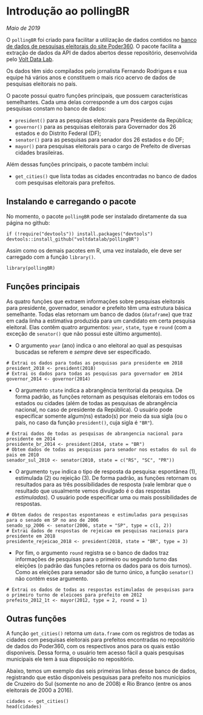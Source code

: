 # Introdução ao pollingBR

*Maio de 2019*

O `pollingBR` foi criado para facilitar a utilização de dados contidos no [banco de dados de pesquisas eleitorais do site Poder360](https://www.poder360.com.br/pesquisas-de-opiniao/api/). O pacote facilita a extração de dados da API de dados abertos desse repositório, desenvolvida pelo [Volt Data Lab](https://www.voltdata.info/).

Os dados têm sido compilados pelo jornalista Fernando Rodrigues e sua equipe há vários anos e constituem o mais rico acervo de dados de pesquisas eleitorais no país.

O pacote possui quatro funções principais, que possuem características semelhantes. Cada uma delas corresponde a um dos cargos cujas pesquisas constam no banco de dados:

* `president()` para as pesquisas eleitorais para Presidente da República;
* `governor()` para as pesquisas eleitorais para Governador dos 26 estados e do Distrito Federal (DF);
* `senator()` para as pesquisas para senador dos 26 estados e do DF;
* `mayor()` para pesquisas eleitorais para o cargo de Prefeito de diversas cidades brasileiras.

Além dessas funções principais, o pacote também inclui:

* `get_cities()` que lista todas as cidades encontradas no banco de dados com pesquisas eleitorais para prefeitos. 

## Instalando e carregando o pacote

No momento, o pacote `pollingBR` pode ser instalado diretamente da sua página no github:

```{r, eval = FALSE}
if (!require("devtools")) install.packages("devtools")
devtools::install_github("voltdatalab/pollingBR")
```

Assim como os demais pacotes em R, uma vez instalado, ele deve ser carregado com a função `library()`.

```{r, message=FALSE}
library(pollingBR)
```

## Funções principais

As quatro funções que extraem informações sobre pesquisas eleitorais para presidente, governador, senador e prefeito têm uma estrutura básica semelhante. Todas elas retornam um banco de dados (`dataframe`) que traz em cada linha a estimativa produzida para um candidato em certa pesquisa eleitoral.  Elas contêm quatro argumentos: `year`, `state`, `type` e `round` (com a exceção de `senator()` que não possui este último argumento).

* O argumento `year` (ano) indica o ano eleitoral ao qual as pesquisas buscadas se referem e *sempre* deve ser especificado.

```{r, message=FALSE}
# Extrai os dados para todas as pesquisas para presidente em 2018
president_2018 <- president(2018)
# Extrai os dados para todas as pesquisas para governador em 2014
governor_2014 <- governor(2014)
```

* O argumento `state` indica a abrangência territorial da pesquisa. De forma padrão, as funções retornam as pesquisas eleitorais em todos os estados ou cidades (além de todas as pesquisas de abrangência nacional, no caso de presidente da República). O usuário pode especificar somente algum(ns) estado(s) por meio da sua sigla (ou o país, no caso da função `president()`, cuja sigla é `"BR"`).

```{r, message=FALSE}
# Extrai dados de todas as pesquisas de abrangencia nacional para presidente em 2014
presidente_br_2014 <- president(2014, state = "BR")
# Obtem dados de todas as pesquisas para senador nos estados do sul do pais em 2010
senador_sul_2010 <- senator(2010, state = c("RS", "SC", "PR"))
```

* O argumento `type` indica o tipo de resposta da pesquisa: espontânea (1), estimulada (2) ou rejeição (3). De forma padrão, as funções retornam os resultados para as três possibilidades de resposta (vale lembrar que o resultado que usualmente vemos divulgado é o das respostas *estimuladas*). O usuário pode especificar uma ou mais possibilidades de respostas.

```{r, message=FALSE}
# Obtem dados de respostas espontaneas e estimuladas para pesquisas para o senado em SP no ano de 2006
senado_sp_2006 <- senator(2006, state = "SP", type = c(1, 2))
# Extrai dados de respostas de rejeicao em pesquisas nacionais para presidente em 2018
presidente_rejeicao_2018 <- president(2018, state = "BR", type = 3)
```

* Por fim, o argumento `round` registra se o banco de dados traz informações de pesquisas para o primeiro ou segundo turno das eleições (o padrão das funções retorna os dados para os dois turnos). Como as eleições para senador são de turno único, a função `senator()` não contém esse argumento.

```{r, message=FALSE}
# Extrai os dados de todas as respostas estimuladas de pesquisas para o primeiro turno de eleicoes para prefeito em 2012
prefeito_2012_1t <- mayor(2012, type = 2, round = 1)
```

## Outras funções

A função `get_cities()` retorna um `data.frame` com os registros de todas as cidades com pesquisas eleitorais para prefeitos encontradas no repositório de dados do Poder360, com os respectivos anos para os quais estão disponíveis. Dessa forma, o usuário tem acesso fácil a quais pesquisas municipais ele tem à sua disposição no repositório.

Abaixo, temos um exemplo das seis primeiras linhas desse banco de dados, registrando que estão disponíveis pesquisas para prefeito nos municípios de Cruzeiro do Sul (somente no ano de 2008) e Rio Branco (entre os anos eleitorais de 2000 a 2016).

```{r, message=FALSE}
cidades <- get_cities()
head(cidades)
```
